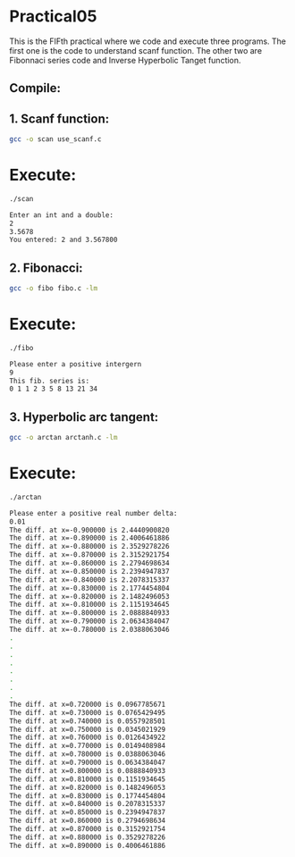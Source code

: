# Practical05

This is the FIFth practical where we code and execute three programs. The first one is the code to understand scanf function. The other two are Fibonnaci series code and Inverse Hyperbolic Tanget function.

## Compile:

## 1. Scanf function:

```bash
gcc -o scan use_scanf.c

```
# Execute:

```bash
./scan

Enter an int and a double:
2
3.5678
You entered: 2 and 3.567800
```

## 2. Fibonacci:

```bash
gcc -o fibo fibo.c -lm

```
# Execute:

```bash
./fibo

Please enter a positive intergern
9
This fib. series is:
0 1 1 2 3 5 8 13 21 34
```
## 3. Hyperbolic arc tangent:

```bash
gcc -o arctan arctanh.c -lm

```
# Execute:

```bash
./arctan

Please enter a positive real number delta: 
0.01
The diff. at x=-0.900000 is 2.4440900820
The diff. at x=-0.890000 is 2.4006461886
The diff. at x=-0.880000 is 2.3529278226
The diff. at x=-0.870000 is 2.3152921754 
The diff. at x=-0.860000 is 2.2794698634
The diff. at x=-0.850000 is 2.2394947837
The diff. at x=-0.840000 is 2.2078315337
The diff. at x=-0.830000 is 2.1774454804
The diff. at x=-0.820000 is 2.1482496053
The diff. at x=-0.810000 is 2.1151934645
The diff. at x=-0.800000 is 2.0888840933
The diff. at x=-0.790000 is 2.0634384047
The diff. at x=-0.780000 is 2.0388063046
.
.
.
.
.
.
.
.
The diff. at x=0.720000 is 0.0967785671
The diff. at x=0.730000 is 0.0765429495
The diff. at x=0.740000 is 0.0557928501
The diff. at x=0.750000 is 0.0345021929
The diff. at x=0.760000 is 0.0126434922
The diff. at x=0.770000 is 0.0149408984
The diff. at x=0.780000 is 0.0388063046
The diff. at x=0.790000 is 0.0634384047
The diff. at x=0.800000 is 0.0888840933
The diff. at x=0.810000 is 0.1151934645
The diff. at x=0.820000 is 0.1482496053
The diff. at x=0.830000 is 0.1774454804
The diff. at x=0.840000 is 0.2078315337 
The diff. at x=0.850000 is 0.2394947837
The diff. at x=0.860000 is 0.2794698634
The diff. at x=0.870000 is 0.3152921754
The diff. at x=0.880000 is 0.3529278226
The diff. at x=0.890000 is 0.4006461886
```